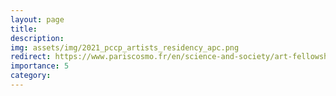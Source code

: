 ```yaml
---
layout: page
title: 
description:  
img: assets/img/2021_pccp_artists_residency_apc.png
redirect: https://www.pariscosmo.fr/en/science-and-society/art-fellowship/
importance: 5
category: 
---
```


